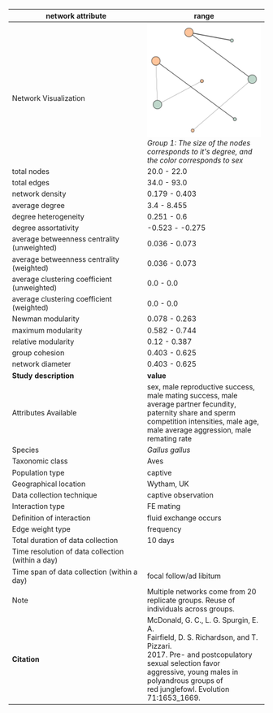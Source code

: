 network attribute|range
---|---
<img width=2000> Network Visualization | ![NetworkImage](/Networks/Visualizations/junglefowl_mcdonald_sexual_network_group1.png) *Group 1: The size of the nodes corresponds to it's degree, and the color corresponds to sex*
total nodes|20.0 - 22.0
total edges|34.0 - 93.0
network density|0.179 - 0.403
average degree|3.4 - 8.455
degree heterogeneity|0.251 - 0.6
degree assortativity|-0.523 - -0.275
average betweenness centrality (unweighted)|0.036 - 0.073
average betweenness centrality (weighted)|0.036 - 0.073
average clustering coefficient (unweighted)|0.0 - 0.0
average clustering coefficient (weighted)|0.0 - 0.0
Newman modularity|0.078 - 0.263
maximum modularity|0.582 - 0.744
relative modularity|0.12 - 0.387
group cohesion|0.403 - 0.625
network diameter|0.403 - 0.625
**Study description**|**value**
Attributes Available|sex, male reproductive success, male mating success, male average partner fecundity, paternity share and sperm competition intensities, male age, male average aggression, male remating rate
Species|*Gallus gallus*
Taxonomic class|Aves
Population type|captive
Geographical location|Wytham, UK
Data collection technique|captive observation
Interaction type|FE mating
Definition of interaction|fluid exchange occurs
Edge weight type|frequency
Total duration of data collection|10 days
Time resolution of data collection (within a day)|
Time span of data collection (within a day)|focal follow/ad libitum
Note|Multiple networks come from 20 replicate groups. Reuse of individuals across groups.
**Citation** | McDonald, G. C., L. G. Spurgin, E. A. <br> Fairfield, D. S. Richardson, and T. Pizzari. <br> 2017. Pre- and postcopulatory sexual selection favor <br> aggressive, young males in polyandrous groups of <br> red junglefowl. Evolution 71:1653_1669.

